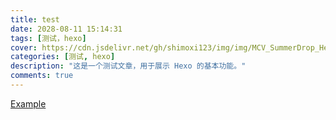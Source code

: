 ```yaml
---
title: test
date: 2028-08-11 15:14:31
tags: [测试，hexo]
cover: https://cdn.jsdelivr.net/gh/shimoxi123/img/img/MCV_SummerDrop_Hero_DotNet_Homepage_1920x1080.webp
categories: [测试, hexo]
description: "这是一个测试文章，用于展示 Hexo 的基本功能。"
comments: true
---
```



<a href="https://example.com" title="点击访问 Example 网站">Example</a>

